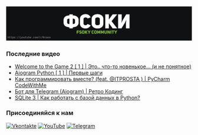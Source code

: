 [![Header](https://github.com/Fsoky/Fsoky/blob/main/assets/header-github.jpg)](https://youtube.com/c/Фсоки)

### Последние видео
<!-- YOUTUBE:START -->
- [Welcome to the Game 2 [ 1 ] | Это.. что-то новенькое... &lpar;и не понятное&rpar;](https://www.youtube.com/watch?v=eATRrNkczeg)
- [Aiogram Python [ 1 ] | Первые шаги](https://www.youtube.com/watch?v=CMR-Sj66c50)
- [Как программировать вместе?  &lpar;feat. @ITPROSTA &rpar; | PyCharm CodeWithMe](https://www.youtube.com/watch?v=dYI5Eo9aBEs)
- [Бот для Telegram &lpar;Aiogram&rpar; | Ретро Кодинг](https://www.youtube.com/watch?v=_jHgAwHRIzE)
- [SQLite 3 | Как работать с базой данных в Python?](https://www.youtube.com/watch?v=y0YWRqrhTBY)
<!-- YOUTUBE:END -->

### Присоединяйся к нам
[![Vkontakte](https://img.shields.io/badge/Vkontakte-black?style=for-the-badge&logo=VK)](https://vk.com/fsoky)
[![YouTube](https://img.shields.io/badge/YouTube-red?style=for-the-badge&logo=YouTube)](https://youtube.com/c/Фсоки)
[![Telegram](https://img.shields.io/badge/Telegram-blue?style=for-the-badge&logo=Telegram)](https://t.me/fsokycommunity)
